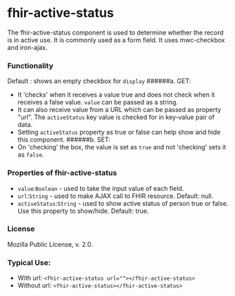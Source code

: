 # fhir-active-status

The fhir-active-status component is used to determine whether the record is in active use. It is commonly used 
 as a form field. It uses mwc-checkbox and iron-ajax.

### Functionality
  Default : shows an empty checkbox for `display`
 ######a. GET:
 * It 'checks' when it receives a value true and does not check when it receives a false value. `value` can be passed as a string.
 * It can also receive value from a URL which can be passed as property "url". The `activeStatus` key value is checked for  in key-value pair of data.
 * Setting `activeStatus` property as true or false can help show and hide this component.
 ######b. SET:
 * On 'checking' the box, the value is set as `true` and not 'checking' sets it as `false`.

### Properties of fhir-active-status
 * `value`:`Boolean` - used to take the input value of each field.
 * `url`:`String` - used to make AJAX call to FHIR resource. Default: null.
 * `activeStatus`:`String` - used to show active status of person true or false. Use this property to show/hide. Default: true.
 ### License
 Mozilla Public License, v. 2.0.
 
 ### Typical Use:
 * With url:
 `<fhir-active-status url=""></fhir-active-status>`
 * Without url:
  `<fhir-active-status></fhir-active-status>`
